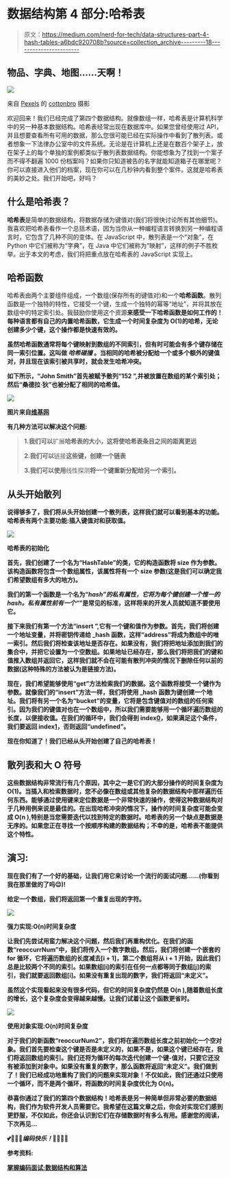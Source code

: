 # 数据结构第 4 部分:哈希表

> 原文：<https://medium.com/nerd-for-tech/data-structures-part-4-hash-tables-a6bdc920708b?source=collection_archive---------18----------------------->

## 物品、字典、地图……天啊！

![](img/c1c80387814d16d8087c0f8abc357021.png)

来自 [Pexels](https://www.pexels.com/photo/wood-blur-mailbox-business-6333743/?utm_content=attributionCopyText&utm_medium=referral&utm_source=pexels) 的 [cottonbro](https://www.pexels.com/@cottonbro?utm_content=attributionCopyText&utm_medium=referral&utm_source=pexels) 摄影

欢迎回来！我们已经完成了第四个数据结构。就像数组一样，哈希表是计算机科学中的另一种基本数据结构。哈希表经常出现在数据库中。如果您曾经使用过 API，并且想要查看所有可用的数据，那么您很可能已经在实际操作中看到了散列表。或者想象一下法律办公室中的文件系统。无论是在计算机上还是在数百个架子上，放在架子上的每个单独的案例都类似于散列表数据结构。你能想象为了找到一个案子而不得不翻遍 1000 份档案吗？如果你只知道被告的名字就能知道箱子在哪里呢？你可以直接进入他们的档案，现在你可以在几秒钟内看到整个案件。这就是哈希表的美妙之处。我们开始吧，好吗？

## **什么是哈希表？**

**哈希表**是简单的数据结构，将数据存储为键值对(我们将很快讨论所有其他细节)。我喜欢把哈希表看作一个总括术语，因为当你从一种编程语言转换到另一种编程语言时，它包含了几种不同的变体。在 JavaScript 中，散列表是一个“对象”，在 Python 中它们被称为“字典”，在 Java 中它们被称为“映射”，这样的例子不胜枚举。出于本文的考虑，我们将把重点放在哈希表的 JavaScript 实现上。

## **哈希函数**

哈希表由两个主要组件组成，一个数组(保存所有的键值对)和一个**哈希函数**。散列函数是一个独特的特性，它接受一个键，生成一个独特的幂等“地址”，并将其放在数组中的特定索引处。我鼓励你使用这个资源[](http://www.miraclesalad.com/webtools/md5.php)**来感受一下哈希函数是如何工作的！每种语言都有自己的内置哈希函数，它生成一个时间复杂度为 O(1)的哈希，无论创建多少个键，这个操作都是快速有效的。**

**虽然哈希函数通常将每个键映射到数组的不同索引，但有时可能会有多个键存储在同一索引位置。这叫做 ***哈希碰撞*** 。当相同的哈希被分配给一个或多个额外的键值对，并且现在该索引被共享时，就会发生哈希冲突。**

**如下所示，“John Smith”首先被赋予散列“152 ”,并被放置在数组的某个索引处；然后“桑德拉·狄”也被分配了相同的哈希值。**

**![](img/9f285cd77b19fbcb7cbee1270aff0ce9.png)**

**图片来自[维基网](https://www.wikiwand.com/en/Hash_table)**

**有几种方法可以解决这个问题:**

> **1.我们可以**扩展**哈希表的大小，这将使哈希表条目之间的距离更远**
> 
> **2.我们可以**链接**这些键，创建一个链表**
> 
> **3.我们可以使用**线性探测**将一个键重新分配给另一个索引。**

## ****从头开始散列****

**说得够多了，我们将从头开始创建一个散列表，这样我们就可以看到基本的功能。哈希表有两个主要功能:插入键值对和获取值。**

**![](img/fd97a3818e610735bc8626ebe8221185.png)**

**哈希表的初始化**

**首先，我们创建了一个名为“HashTable”的类，它的构造函数将 size 作为参数。该构造函数将包含一个数组属性，该属性将有一个 size 参数(这是我们可以确定我们希望数组有多大的地方)。**

**我们的第一个函数是一个名为“_hash”的私有属性，它将为每个键创建一个惟一的 hash。私有属性前有一个“_”是常见的标准，这样将来的开发人员就知道不要使用它。**

**接下来我们有第一个方法“insert ”,它有一个键和值作为参数。首先，我们将创建一个地址变量，并将密钥传递给 _hash 函数，这样“address”将成为数组中的唯一索引。然后我们将检查该地址是否存在。如果没有，我们将把地址添加到我们的集合中，并把它设置为一个空数组。如果地址已经存在，那么我们将把我们的键和值推入数组并返回它，这样我们就不会在可能有散列冲突的情况下删除任何以前的数据(这种特殊的方法被认为是链接方法)。**

**现在，我们希望能够使用“get”方法检索我们的数据。这个函数将接受一个键作为参数。就像我们的“insert”方法一样，我们将使用 _hash 函数为键创建一个地址。我们将有另一个名为“bucket”的变量，它将是包含键值对的数组的任何索引。因为我们的键值对也在一个数组中，所以我们需要能够用一个循环遍历数组的长度，以便接收值。在我们的循环中，我们会得到 index[0](应该相当于我们的键值)，如果满足这个条件，我们要返回 index[1](应该是我们的值)，否则返回“undefined”。**

**现在你知道了！我们已经从头开始创建了自己的哈希表！**

## ****散列表和大 O 符号****

**这些数据结构非常流行有几个原因，其中之一是它们的大部分操作的时间复杂度为 O(1)。当插入和检索数据时，您不必像在数组或其他复杂的数据结构中那样遍历任何东西。能够通过使用键来定位数据是一个非常快速的操作，使得这种数据结构对于几种用例来说是最佳的。在出现哈希冲突的情况下，操作的时间复杂度可能会变成 O(n ),特别是当您需要迭代以找到特定的数据时。哈希表的另一个缺点是数据是无序的。如果您正在寻找一个按顺序构建的数据结构；不幸的是，哈希表不能提供这个特性。**

## ****演习:****

**现在我们有了一个好的基础，让我们用它来讨论一个流行的面试问题……(你看到我在那里做的了吗😉)!**

**给定一个数组，我们将返回第一个重复出现的字符。**

**![](img/255a0ccca4d236d567029e19197079cf.png)**

**强力实现:O(n)时间复杂度**

**让我们先尝试用蛮力解决这个问题，然后我们再重构优化。在我们的函数“reoccurrNum”中，我们将传入一个数字数组。然后，我们将创建一个嵌套的 for 循环，它将遍历数组的长度减去[i + 1]，第二个数组将从 i + 1 开始，因此我们总是比较两个不同的索引。如果数组[i]的索引在任何一点都等同于数组[j]的索引，我们就要返回数组[i]。如果没有重复出现的数字，我们将返回“未定义”。**

**虽然这个实现看起来没有很多代码，但它的时间复杂度仍然是 O(n ),随着数组长度的增长，这个复杂度会变得越来越慢。让我们试着让这个函数更省时。**

**![](img/ddfd55e6273ad6014cc7565d35fb3933.png)**

**使用对象实现:O(n)时间复杂度**

**对于我们的新函数“reoccurNum2”，我们将在遍历数组长度之前初始化一个空对象。我们首先要检查这个键是否是未定义的，如果不是，如果这个键已经存在，我们将返回数组的索引。我们还将为循环的每次迭代创建一个键-值对，只要它还没有被添加到对象中。如果没有重复的数字，那么函数将返回“未定义”。我们做到了！我们已经成功地重构了我们的问题来实现对象！不仅如此，我们还通过只使用一个循环，而不是两个循环，将函数的时间复杂度优化为 O(n)。**

**恭喜你通过了我们的第四个数据结构！哈希表是另一种简单但非常必要的数据结构，我们作为软件开发人员需要它。我希望在这篇文章之后，你会对实现它们感到更舒服，不仅如此，你还会认识到它们在存储数据时有多么有用。感谢您的阅读，下次再见…**

**💕👩🏾‍💻*编码快乐！*👩🏾‍💻💕**

**参考资料:**

**[掌握编码面试:数据结构和算法](https://www.udemy.com/home/my-courses/learning/)**